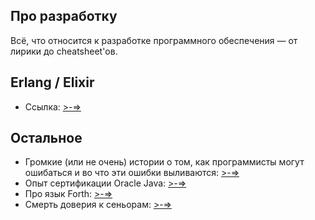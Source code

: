 ## Про разработку

Всё, что относится к разработке программного обеспечения — от лирики до cheatsheet'ов.

## Erlang / Elixir

* Ссылка: [>-=>](erlixir.md)

## Остальное

* Громкие (или не очень) истории о том, как программисты могут ошибаться и во что эти ошибки выливаются: [>-=>](fails.md)
* Опыт сертификации Oracle Java: [>-=>](1z0.md)
* Про язык Forth: [>-=>](forth.md)
* Смерть доверия к сеньорам: [>-=>](smert_doveriia.md)

